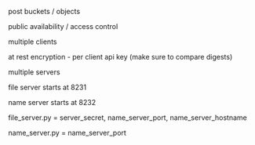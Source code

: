 post buckets / objects

public availability / access control

multiple clients

at rest encryption - per client api key (make sure to compare digests)

multiple servers

file server starts at 8231

name server starts at 8232

file_server.py = server_secret, name_server_port, name_server_hostname

name_server.py = name_server_port
